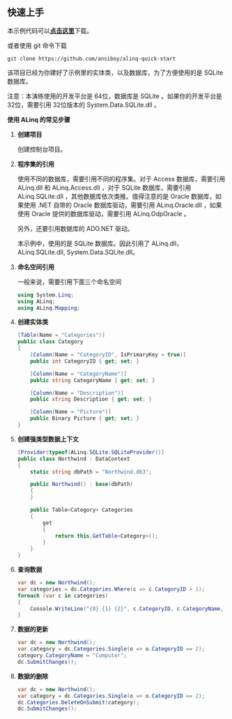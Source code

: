 ## 快速上手

本示例代码可以[**点击这里**](https://github.com/ansiboy/alinq-quick-start)下载。

或者使用 git 命令下载

```
git clone https://github.com/ansiboy/alinq-quick-start
```

该项目已经为你建好了示例里的实体类，以及数据库，为了方便使用的是 SQLite 数据库。

注意：本演练使用的开发平台是 64位，数据库是 SQLite 。如果你的开发平台是 32位，需要引用 32位版本的 System.Data.SQLite.dll 。

**使用 ALinq 的常见步骤**

1. **创建项目**

    创建控制台项目。

1. **程序集的引用**

    使用不同的数据库，需要引用不同的程序集。对于 Access 数据库，需要引用 ALinq.dll 和 ALinq.Access.dll ，对于 SQLite 数据库，需要引用 ALinq.SQLite.dll ，其他数据库依次类推。值得注意的是 Oracle 数据库，如果使用 .NET 自带的 Oracle 数据库驱动，需要引用 ALinq.Oracle.dll ，如果使用 Oracle 提供的数据库驱动，需要引用 ALinq.OdpOracle 。

    另外，还要引用数据库的 ADO.NET 驱动。

    本示例中，使用的是 SQLite 数据库。因此引用了 ALinq.dll，ALinq.SQLite.dll, System.Data.SQLite.dll。

1. **命名空间引用**
    
    一般来说，需要引用下面三个命名空间

    ```cs
    using System.Linq;
    using ALinq;
    using ALinq.Mapping;
    ```

1. **创建实体类**

    ```cs
    [Table(Name = "Categories")]
    public class Category
    {
        [Column(Name = "CategoryID", IsPrimaryKey = true)]
        public int CategoryID { get; set; }

        [Column(Name = "CategoryName")]
        public string CategoryName { get; set; }

        [Column(Name = "Description")]
        public string Description { get; set; }

        [Column(Name = "Picture")]
        public Binary Picture { get; set; }
    }
    ```
    
1. **创建强类型数据上下文**
    ```cs
    [Provider(typeof(ALinq.SQLite.SQLiteProvider))]
    public class Northwind : DataContext
    {
        static string dbPath = "Northwind.db3";

        public Northwind() : base(dbPath)
        {
        }

        public Table<Category> Categories
        {
            get
            {
                return this.GetTable<Category>();
            }
        }
    }
    ```

1. **查询数据**

    ```cs
    var dc = new Northwind();
    var categories = dc.Categories.Where(c => c.CategoryID > 1);
    foreach (var c in categories)
    {
        Console.WriteLine("{0} {1} {2}", c.CategoryID, c.CategoryName, c.Description);
    }
    ```

1. **数据的更新**

    ```cs
    var dc = new Northwind();
    var category = dc.Categories.Single(o => o.CategoryID == 2);
    category.CategoryName = "Computer";
    dc.SubmitChanges();
    ```

1. **数据的删除**

    ```cs
    var dc = new Northwind();
    var category = dc.Categories.Single(o => o.CategoryID == 2);
    dc.Categories.DeleteOnSubmit(category);
    dc.SubmitChanges();
    ```
